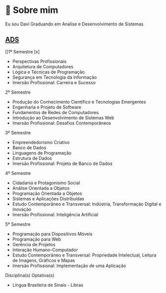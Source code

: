 
# 🚀 Sobre mim
Eu sou Davi Graduando em Analise e Desenvolvimento de Sistemas


## [ADS](https://portal.uniasselvi.com.br/graduacao/pa/salinopolis/analise-e-desenvolvimento-de-sistemas?place=salinopolis-pa&modality=ead)

[]1º Semestre [x]

- Perspectivas Profissionais
- Arquitetura de Computadores
- Lógica e Técnicas de Programação
- Segurança em Tecnologia da Informação
- Imersão Profissional: Carreira e Sucesso

2º Semestre
- Produção do Conhecimento Científico e Tecnologias Emergentes
- Engenharia e Projeto de Software
- Fundamentos de Redes de Computadores
- Introdução ao Desenvolvimento de Sistemas Web
- Imersão Profissional: Desafios Contemporâneos

3º Semestre
- Empreendedorismo Criativo
- Banco de Dados
- Linguagens de Programação
- Estrutura de Dados
- Imersão Profissional: Projeto de Banco de Dados

4º Semestre
- Cidadania e Protagonismo Social
- Análise Orientada a Objetos
- Programação Orientada a Objetos
- Sistemas e Aplicações Distribuídas
- Estudo Contemporâneo e Transversal: Indústria, Transformação Digital e Inovação
- Imersão Profissional: Inteligência Artificial

5º Semestre
- Programação para Dispositivos Móveis
- Programação para Web
- Gerência de Projetos
- Interação Humano-Computador
- Estudo Contemporâneo e Transversal: Propriedade Intelectual, Leitura de Imagens, Gráficos e Mapas
- Imersão Profissional: Implementação de uma Aplicação

Disciplina(s) Optativa(s)
- Língua Brasileira de Sinais - Libras
